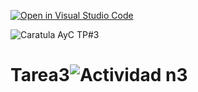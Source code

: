[![Open in Visual Studio Code](https://classroom.github.com/assets/open-in-vscode-718a45dd9cf7e7f842a935f5ebbe5719a5e09af4491e668f4dbf3b35d5cca122.svg)](https://classroom.github.com/online_ide?assignment_repo_id=10972346&assignment_repo_type=AssignmentRepo)



![Caratula AyC TP#3](https://user-images.githubusercontent.com/46485082/236705367-f1ec664c-1f59-475c-9544-b1857425aed3.png)



# Tarea3![Actividad n3](https://user-images.githubusercontent.com/108839778/234018566-055c026a-6ec5-467d-8db5-467b2c6fa387.jpg)
